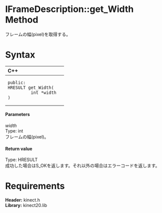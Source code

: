 IFrameDescription::get\_Width Method  
====================================  

フレームの幅(pixel)を取得する。 <span id="syntaxSection"></span>

Syntax  
======  

<table>
<colgroup>
<col width="100%" />
</colgroup>
<thead>
<tr class="header">
<th align="left">C++</th>
</tr>
</thead>
<tbody>
<tr class="odd">
<td align="left"><pre><code>public:  
HRESULT get_Width(  
         int *width  
)</code></pre></td>
</tr>
</tbody>
</table>

<span id="ID4EG"></span>
#### Parameters  

*width*    
Type: int  
フレームの幅(pixel)。  

<span id="ID4EP"></span>
#### Return value  

Type: HRESULT  
成功した場合はS\_OKを返します。それ以外の場合はエラーコードを返します。  

<span id="requirements"></span>

Requirements  
============  

**Header:** kinect.h  
**Library:** kinect20.lib  



<!--Please do not edit the data in the comment block below.-->
<!--
TOCTitle : get_Width Method
RLTitle : IFrameDescription::get_Width Method
KeywordK : get_Width method
KeywordK : IFrameDescription::get_Width method
KeywordF : IFrameDescription::get_Width
KeywordF : get_Width
KeywordF : Microsoft.Kinect.kinect.IFrameDescription.get_Width(int)
KeywordA : M:Microsoft.Kinect.kinect.IFrameDescription.get_Width(int)
AssetID : M:Microsoft.Kinect.kinect.IFrameDescription.get_Width(int)
Locale : en-us
CommunityContent : 1
APIType : Managed
APILocation : 
APIName : Microsoft.Kinect.kinect.IFrameDescription::get_Width
TargetOS : Windows
TopicType : kbSyntax
DevLang : C++
DocSet : K4Wv2
ProjType : K4Wv2Proj
Technology : Kinect for Windows
Product : Kinect for Windows SDK v2
productversion : 20
-->
